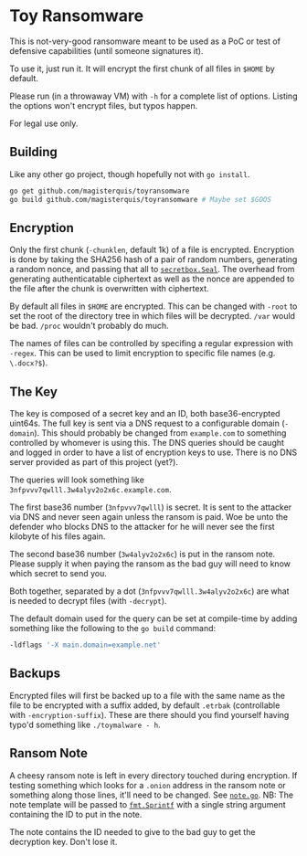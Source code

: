 Toy Ransomware
==============
This is not-very-good ransomware meant to be used as a PoC or test of defensive
capabilities (until someone signatures it).

To use it, just run it.  It will encrypt the first chunk of all files in
`$HOME` by default.

Please run (in a throwaway VM) with `-h` for a complete list of options.
Listing the options won't encrypt files, but typos happen.

For legal use only.

Building
--------
Like any other go project, though hopefully not with `go install`.

```bash
go get github.com/magisterquis/toyransomware
go build github.com/magisterquis/toyransomware # Maybe set $GOOS
```

Encryption
----------
Only the first chunk (`-chunklen`, default 1k) of a file is encrypted.
Encryption is done by taking the SHA256 hash of a pair of random numbers,
generating a random nonce, and passing that all to
[`secretbox.Seal`](https://godoc.org/golang.org/x/crypto/nacl/secretbox#Seal).
The overhead from generating authenticatable ciphertext as well as the nonce
are appended to the file after the chunk is overwritten with ciphertext.

By default all files in `$HOME` are encrypted.  This can be changed with
`-root` to set the root of the directory tree in which files will be decrypted.
`/var` would be bad.  `/proc` wouldn't probably do much.

The names of files can be controlled by specifing a regular expression with
`-regex`.  This can be used to limit encryption to specific file names (e.g.
`\.docx?$`).

The Key
-------
The key is composed of a secret key and an ID, both base36-encrypted uint64s.
The full key is sent via a DNS request to a configurable domain (`-domain`).
This should probably be changed from `example.com` to something controlled by
whomever is using this.  The DNS queries should be caught and logged in order
to have a list of encryption keys to use.  There is no DNS server provided as
part of this project (yet?).

The queries will look something like `3nfpvvv7qwlll.3w4alyv2o2x6c.example.com`.

The first base36 number (`3nfpvvv7qwlll`) is secret.  It is sent to the
attacker via DNS and never seen again unless the ransom is paid.  Woe be unto
the defender who blocks DNS to the attacker for he will never see the first
kilobyte of his files again.

The second base36 number (`3w4alyv2o2x6c`) is put in the ransom note.  Please
supply it when paying the ransom as the bad guy will need to know which secret
to send you.

Both together, separated by a dot (`3nfpvvv7qwlll.3w4alyv2o2x6c`) are what is
needed to decrypt files (with `-decrypt`).

The default domain used for the query can be set at compile-time by adding
something like the following to the `go build` command:

```sh
-ldflags '-X main.domain=example.net'
```

Backups
-------
Encrypted files will first be backed up to a file with the same name as the
file to be encrypted with a suffix added, by default `.etrbak` (controllable
with `-encryption-suffix`).  These are there should you find yourself having
typo'd something like `./toymalware - h`.

Ransom Note
----------
A cheesy ransom note is left in every directory touched during encryption.  If
testing something which looks for a `.onion` address in the ransom note or
something along those lines, it'll need to be changed.  See
[`note.go`](./note.go).  NB: The note template will be passed to 
[`fmt.Sprintf`](https://golang.org/pkg/fmt/#Sprintf) with a single string
argument containing the ID to put in the note.

The note contains the ID needed to give to the bad guy to get the decryption
key.  Don't lose it.
